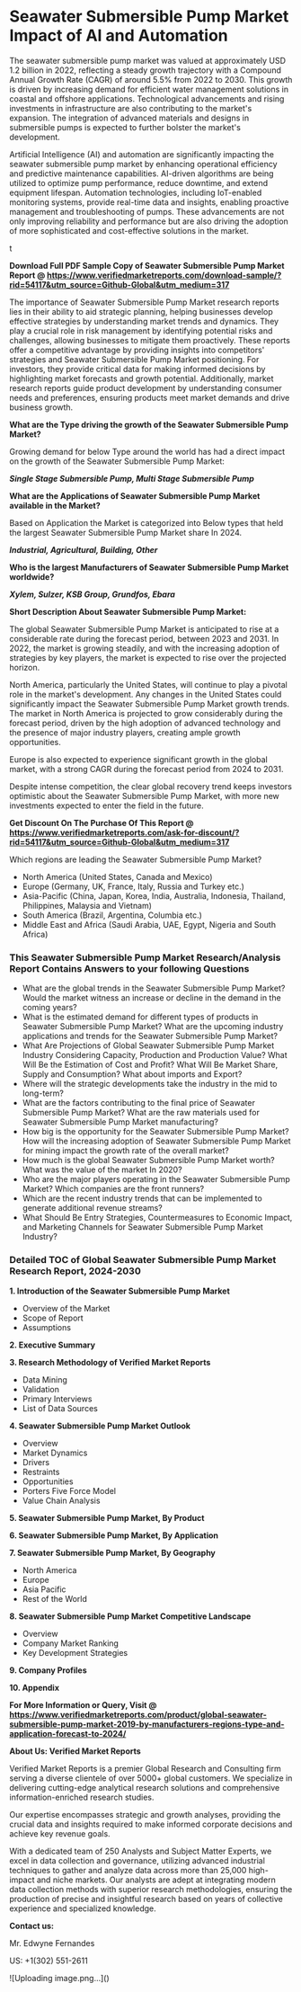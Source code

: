 <h1>Seawater Submersible Pump Market Impact of AI and Automation</h1><p>The seawater submersible pump market was valued at approximately USD 1.2 billion in 2022, reflecting a steady growth trajectory with a Compound Annual Growth Rate (CAGR) of around 5.5% from 2022 to 2030. This growth is driven by increasing demand for efficient water management solutions in coastal and offshore applications. Technological advancements and rising investments in infrastructure are also contributing to the market's expansion. The integration of advanced materials and designs in submersible pumps is expected to further bolster the market's development.</p><p>Artificial Intelligence (AI) and automation are significantly impacting the seawater submersible pump market by enhancing operational efficiency and predictive maintenance capabilities. AI-driven algorithms are being utilized to optimize pump performance, reduce downtime, and extend equipment lifespan. Automation technologies, including IoT-enabled monitoring systems, provide real-time data and insights, enabling proactive management and troubleshooting of pumps. These advancements are not only improving reliability and performance but are also driving the adoption of more sophisticated and cost-effective solutions in the market.</p>t</p><p id="" class=""><strong>Download Full PDF Sample Copy of Seawater Submersible Pump Market Report @ <a href="https://www.verifiedmarketreports.com/download-sample/?rid=54117&utm_source=Github-Global&utm_medium=317" target="_blank">https://www.verifiedmarketreports.com/download-sample/?rid=54117&utm_source=Github-Global&utm_medium=317</a></strong></p><p>The importance of&nbsp;Seawater Submersible Pump Market research reports lies in their ability to aid strategic planning, helping businesses develop effective strategies by understanding market trends and dynamics. They play a crucial role in risk management by identifying potential risks and challenges, allowing businesses to mitigate them proactively. These reports offer a competitive advantage by providing insights into competitors' strategies and Seawater Submersible Pump Market positioning. For investors, they provide critical data for making informed decisions by highlighting market forecasts and growth potential. Additionally, market research reports guide product development by understanding consumer needs and preferences, ensuring products meet market demands and drive business growth.</p><p><strong>What are the&nbsp;Type driving the growth of the Seawater Submersible Pump Market?</strong></p><p id="" class="">Growing demand for below Type around the world has had a direct impact on the growth of the Seawater Submersible Pump Market:</p><em><strong>Single Stage Submersible Pump, Multi Stage Submersible Pump</strong></em></p><strong>What are the&nbsp;Applications&nbsp;of Seawater Submersible Pump Market available in the Market?</strong></p><p id="" class="">Based on Application the Market is categorized into Below types that held the largest Seawater Submersible Pump Market share In 2024.</p><em><strong>Industrial, Agricultural, Building, Other</strong></em></p><strong>Who is the largest Manufacturers of Seawater Submersible Pump Market worldwide?</strong></p><p><em><strong>Xylem, Sulzer, KSB Group, Grundfos, Ebara</strong></em></p><p id="" class=""><strong>Short Description About Seawater Submersible Pump Market:</strong></p><p>The global Seawater Submersible Pump Market is anticipated to rise at a considerable rate during the forecast period, between 2023 and 2031. In 2022, the market is growing steadily, and with the increasing adoption of strategies by key players, the market is expected to rise over the projected horizon.</p><p>North America, particularly the United States, will continue to play a pivotal role in the market's development. Any changes in the United States could significantly impact the Seawater Submersible Pump Market growth trends. The market in North America is projected to grow considerably during the forecast period, driven by the high adoption of advanced technology and the presence of major industry players, creating ample growth opportunities.</p><p>Europe is also expected to experience significant growth in the global market, with a strong CAGR during the forecast period from 2024 to 2031.</p><p>Despite intense competition, the clear global recovery trend keeps investors optimistic about the Seawater Submersible Pump Market, with more new investments expected to enter the field in the future.</p><p id="" class=""><strong>Get Discount On The Purchase Of This Report @ <a href="https://www.verifiedmarketreports.com/ask-for-discount/?rid=54117&utm_source=Github-Global&utm_medium=317" target="_blank">https://www.verifiedmarketreports.com/ask-for-discount/?rid=54117&utm_source=Github-Global&utm_medium=317</a></strong></p>Which regions are leading the Seawater Submersible Pump Market?</p><ul><li>North America (United States, Canada and Mexico)</li><li>Europe (Germany, UK, France, Italy, Russia and Turkey etc.)</li><li>Asia-Pacific (China, Japan, Korea, India, Australia, Indonesia, Thailand, Philippines, Malaysia and Vietnam)</li><li>South America (Brazil, Argentina, Columbia etc.)</li><li>Middle East and Africa (Saudi Arabia, UAE, Egypt, Nigeria and South Africa)</li></ul><h3 id="" class="">This Seawater Submersible Pump Market Research/Analysis Report Contains Answers to your following Questions</h3><ul><li>What are the global trends in the Seawater Submersible Pump Market? Would the market witness an increase or decline in the demand in the coming years?</li><li>What is the estimated demand for different types of products in Seawater Submersible Pump Market? What are the upcoming industry applications and trends for the Seawater Submersible Pump Market?</li><li>What Are Projections of Global Seawater Submersible Pump Market Industry Considering Capacity, Production and Production Value? What Will Be the Estimation of Cost and Profit? What Will Be Market Share, Supply and Consumption? What about imports and Export?</li><li>Where will the strategic developments take the industry in the mid to long-term?</li><li>What are the factors contributing to the final price of Seawater Submersible Pump Market? What are the raw materials used for Seawater Submersible Pump Market manufacturing?</li><li>How big is the opportunity for the Seawater Submersible Pump Market? How will the increasing adoption of Seawater Submersible Pump Market for mining impact the growth rate of the overall market?</li><li>How much is the global Seawater Submersible Pump Market worth? What was the value of the market In 2020?</li><li>Who are the major players operating in the Seawater Submersible Pump Market? Which companies are the front runners?</li><li>Which are the recent industry trends that can be implemented to generate additional revenue streams?</li><li>What Should Be Entry Strategies, Countermeasures to Economic Impact, and Marketing Channels for Seawater Submersible Pump Market Industry?</li></ul><h3 id="" class="">Detailed TOC of Global Seawater Submersible Pump Market Research Report, 2024-2030</h3><p id="" class=""><strong>1. Introduction of the Seawater Submersible Pump Market</strong></p><ul><li>Overview of the Market</li><li>Scope of Report</li><li>Assumptions</li></ul><p id="" class=""><strong>2. Executive Summary</strong></p><p id="" class=""><strong>3. Research Methodology of Verified Market Reports</strong></p><ul><li>Data Mining</li><li>Validation</li><li>Primary Interviews</li><li>List of Data Sources</li></ul><p id="" class=""><strong>4. Seawater Submersible Pump Market Outlook</strong></p><ul><li>Overview</li><li>Market Dynamics</li><li>Drivers</li><li>Restraints</li><li>Opportunities</li><li>Porters Five Force Model</li><li>Value Chain Analysis</li></ul><p id="" class=""><strong>5. Seawater Submersible Pump Market, By Product</strong></p><p id="" class=""><strong>6. Seawater Submersible Pump Market, By Application</strong></p><p id="" class=""><strong>7. Seawater Submersible Pump Market, By Geography</strong></p><ul><li>North America</li><li>Europe</li><li>Asia Pacific</li><li>Rest of the World</li></ul><p id="" class=""><strong>8. Seawater Submersible Pump Market Competitive Landscape</strong></p><ul><li>Overview</li><li>Company Market Ranking</li><li>Key Development Strategies</li></ul><p id="" class=""><strong>9. Company Profiles</strong></p><p id="" class=""><strong>10. Appendix</strong></p><p id="" class=""><strong>For More Information or Query, Visit @ <a href="https://www.verifiedmarketreports.com/product/global-seawater-submersible-pump-market-2019-by-manufacturers-regions-type-and-application-forecast-to-2024/" target="_blank">https://www.verifiedmarketreports.com/product/global-seawater-submersible-pump-market-2019-by-manufacturers-regions-type-and-application-forecast-to-2024/</a></strong></p><p id="" class=""><strong>About Us: Verified Market Reports</strong></p><p id="" class="">Verified Market Reports is a premier Global Research and Consulting firm serving a diverse clientele of over 5000+ global customers. We specialize in delivering cutting-edge analytical research solutions and comprehensive information-enriched research studies.</p><p id="" class="">Our expertise encompasses strategic and growth analyses, providing the crucial data and insights required to make informed corporate decisions and achieve key revenue goals.</p><p id="" class="">With a dedicated team of 250 Analysts and Subject Matter Experts, we excel in data collection and governance, utilizing advanced industrial techniques to gather and analyze data across more than 25,000 high-impact and niche markets. Our analysts are adept at integrating modern data collection methods with superior research methodologies, ensuring the production of precise and insightful research based on years of collective experience and specialized knowledge.</p><p id="" class=""><strong>Contact us:</strong></p><p id="" class="">Mr. Edwyne Fernandes</p><p id="" class="">US: +1(302) 551-2611</p>
![Uploading image.png…]()
